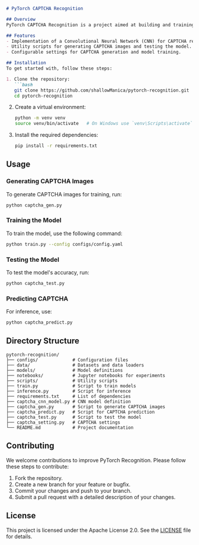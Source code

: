 ```markdown
# PyTorch CAPTCHA Recognition

## Overview
PyTorch CAPTCHA Recognition is a project aimed at building and training models for CAPTCHA recognition using the PyTorch framework. This repository contains the necessary code, datasets, and instructions to replicate the experiments and results.

## Features
- Implementation of a Convolutional Neural Network (CNN) for CAPTCHA recognition.
- Utility scripts for generating CAPTCHA images and testing the model.
- Configurable settings for CAPTCHA generation and model training.

## Installation
To get started with, follow these steps:

1. Clone the repository:
   ```bash
   git clone https://github.com/shallowManica/pytorch-recognition.git
   cd pytorch-recognition
   ```

2. Create a virtual environment:
   ```bash
   python -m venv venv
   source venv/bin/activate   # On Windows use `venv\Scripts\activate`
   ```

3. Install the required dependencies:
   ```bash
   pip install -r requirements.txt
   ```

## Usage
### Generating CAPTCHA Images
To generate CAPTCHA images for training, run:
```bash
python captcha_gen.py
```

### Training the Model
To train the model, use the following command:
```bash
python train.py --config configs/config.yaml
```

### Testing the Model
To test the model's accuracy, run:
```bash
python captcha_test.py
```

### Predicting CAPTCHA
For inference, use:
```bash
python captcha_predict.py
```

## Directory Structure
```plaintext
pytorch-recognition/
├── configs/             # Configuration files
├── data/                # Datasets and data loaders
├── models/              # Model definitions
├── notebooks/           # Jupyter notebooks for experiments
├── scripts/             # Utility scripts
├── train.py             # Script to train models
├── inference.py         # Script for inference
├── requirements.txt     # List of dependencies
├── captcha_cnn_model.py # CNN model definition
├── captcha_gen.py       # Script to generate CAPTCHA images
├── captcha_predict.py   # Script for CAPTCHA prediction
├── captcha_test.py      # Script to test the model
├── captcha_setting.py   # CAPTCHA settings
└── README.md            # Project documentation
```

## Contributing
We welcome contributions to improve PyTorch Recognition. Please follow these steps to contribute:

1. Fork the repository.
2. Create a new branch for your feature or bugfix.
3. Commit your changes and push to your branch.
4. Submit a pull request with a detailed description of your changes.

## License
This project is licensed under the Apache License 2.0. See the [LICENSE](LICENSE) file for details.

```
